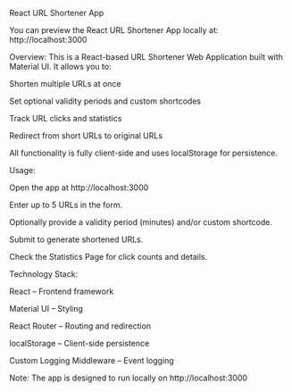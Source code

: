React URL Shortener App

You can preview the React URL Shortener App locally at: http://localhost:3000

Overview:
This is a React-based URL Shortener Web Application built with Material UI. It allows you to:

Shorten multiple URLs at once

Set optional validity periods and custom shortcodes

Track URL clicks and statistics

Redirect from short URLs to original URLs

All functionality is fully client-side and uses localStorage for persistence.

Usage:

Open the app at http://localhost:3000

Enter up to 5 URLs in the form.

Optionally provide a validity period (minutes) and/or custom shortcode.

Submit to generate shortened URLs.

Check the Statistics Page for click counts and details.

Technology Stack:

React – Frontend framework

Material UI – Styling

React Router – Routing and redirection

localStorage – Client-side persistence

Custom Logging Middleware – Event logging

Note: The app is designed to run locally on http://localhost:3000
